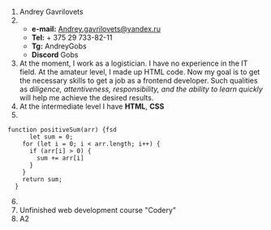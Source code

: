 1. Andrey Gavrilovets
2. * **e-mail:** Andrey.gavrilovets@yandex.ru
   * **Tel:** + 375 29 733-82-11
   * **Tg:** AndreyGobs
   * **Discord** Gobs
3. At the moment, I work as a logistician. I have no experience in the IT field. At the amateur level, I made up HTML code. Now my goal is to get the necessary skills to get a job as a frontend developer. Such qualities as *diligence, attentiveness, responsibility, and the ability to learn quickly* will help me achieve the desired results.
4. At the intermediate level I have **HTML**, **CSS**
5. 
``` 
function positiveSum(arr) {fsd
      let sum = 0;
    for (let i = 0; i < arr.length; i++) {
      if (arr[i] > 0) {
        sum += arr[i]
      }
    }
    return sum;
  }
```
6. 
7. Unfinished web development course "Codery"
8. A2
